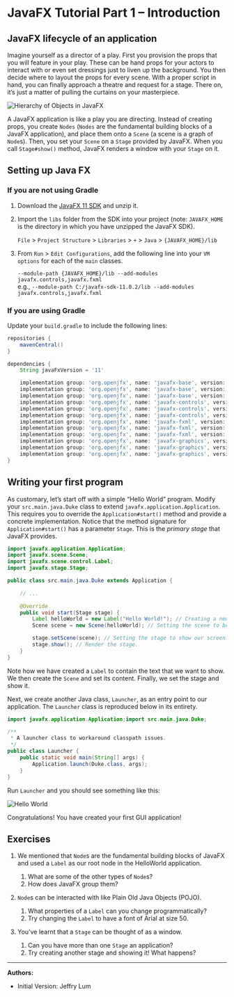 # JavaFX Tutorial Part 1 – Introduction

## JavaFX lifecycle of an application

Imagine yourself as a director of a play. First you provision the props that you will feature in your play. These can be hand props for your actors to interact with or even set dressings just to liven up the background. You then decide where to layout the props for every scene. With a proper script in hand, you can finally approach a theatre and request for a stage. There on, it’s just a matter of pulling the curtains on your masterpiece.

![Hierarchy of Objects in JavaFX](assets/JavaFxHierarchy.png)

A JavaFX application is like a play you are directing. Instead of creating props, you create `Nodes` (`Nodes` are the fundamental building blocks of a JavaFX application), and place them onto a `Scene` (a scene is a graph of `Node`s). Then, you set your `Scene` on a `Stage` provided by JavaFX. When you call `Stage#show()` method, JavaFX renders a window with your `Stage` on it.

## Setting up Java FX

### If you are not using Gradle

1. Download the [JavaFX 11 SDK](https://gluonhq.com/products/javafx/) and unzip it.

1. Import the `libs` folder from the SDK into your project (note: `JAVAFX_HOME` is the directory in which you have unzipped the JavaFX SDK). 

   `File` > `Project Structure` > `Libraries` > `+` > `Java` > `{JAVAFX_HOME}/lib`

1. From `Run` > `Edit Configurations`, add the following line into your `VM options` for each of the `main` classes.

   `--module-path {JAVAFX_HOME}/lib --add-modules javafx.controls,javafx.fxml`<br>
   e.g., `--module-path C:/javafx-sdk-11.0.2/lib --add-modules javafx.controls,javafx.fxml`

### If you are using Gradle

Update your `build.gradle` to include the following lines:
```groovy
repositories {
    mavenCentral()
}

dependencies {
    String javaFxVersion = '11'

    implementation group: 'org.openjfx', name: 'javafx-base', version: javaFxVersion, classifier: 'win'
    implementation group: 'org.openjfx', name: 'javafx-base', version: javaFxVersion, classifier: 'mac'
    implementation group: 'org.openjfx', name: 'javafx-base', version: javaFxVersion, classifier: 'linux'
    implementation group: 'org.openjfx', name: 'javafx-controls', version: javaFxVersion, classifier: 'win'
    implementation group: 'org.openjfx', name: 'javafx-controls', version: javaFxVersion, classifier: 'mac'
    implementation group: 'org.openjfx', name: 'javafx-controls', version: javaFxVersion, classifier: 'linux'
    implementation group: 'org.openjfx', name: 'javafx-fxml', version: javaFxVersion, classifier: 'win'
    implementation group: 'org.openjfx', name: 'javafx-fxml', version: javaFxVersion, classifier: 'mac'
    implementation group: 'org.openjfx', name: 'javafx-fxml', version: javaFxVersion, classifier: 'linux'
    implementation group: 'org.openjfx', name: 'javafx-graphics', version: javaFxVersion, classifier: 'win'
    implementation group: 'org.openjfx', name: 'javafx-graphics', version: javaFxVersion, classifier: 'mac'
    implementation group: 'org.openjfx', name: 'javafx-graphics', version: javaFxVersion, classifier: 'linux'
}
```

## Writing your first program

As customary, let’s start off with a simple “Hello World” program. Modify your `src.main.java.Duke` class to extend `javafx.application.Application`. This requires you to override the `Application#start()` method and provide a concrete implementation. Notice that the method signature for `Application#start()` has a parameter `Stage`. This is the _primary stage_ that JavaFX provides.

```java
import javafx.application.Application;
import javafx.scene.Scene;
import javafx.scene.control.Label;
import javafx.stage.Stage;

public class src.main.java.Duke extends Application {
    
    // ...

    @Override
    public void start(Stage stage) {
        Label helloWorld = new Label("Hello World!"); // Creating a new Label control
        Scene scene = new Scene(helloWorld); // Setting the scene to be our Label

        stage.setScene(scene); // Setting the stage to show our screen
        stage.show(); // Render the stage.
    }
}
```

Note how we have created a `Label` to contain the text that we want to show. We then create the `Scene` and set its content. Finally, we set the stage and show it. 

Next, we create another Java class, `Launcher`, as an entry point to our application.
The `Launcher` class is reproduced below in its entirety.

```java
import javafx.application.Application;import src.main.java.Duke;

/**
 * A launcher class to workaround classpath issues.
 */
public class Launcher {
    public static void main(String[] args) {
        Application.launch(Duke.class, args);
    }
}
```

Run `Launcher` and you should see something like this:

![Hello World](assets/HelloWorld.png) 

Congratulations! You have created your first GUI application!

## Exercises

1. We mentioned that `Node`s are the fundamental building blocks of JavaFX and used a `Label` as our root node in the HelloWorld application.
   1. What are some of the other types of `Node`s?
   1. How does JavaFX group them?

1. `Node`s can be interacted with like Plain Old Java Objects (POJO).
   1. What properties of a `Label` can you change programmatically?
   1. Try changing the `Label` to have a font of Arial at size 50.

1. You’ve learnt that a `Stage` can be thought of as a window. 
   1. Can you have more than one `Stage` an application?
   1. Try creating another stage and showing it! What happens?

--------------------------------------------------------------------------------
**Authors:**
* Initial Version: Jeffry Lum
